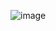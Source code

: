 ![image](https://github.com/companyakis/flutter-step-by-step/assets/77589867/3057c9aa-c815-4869-aef0-08f22c144252)
